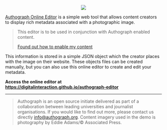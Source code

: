 <p align="center">
    <img src="https://digitalinteraction.github.io/authograph/docs/logo_small.png" />
</p>

[Authograph Online Editor](https://digitalinteraction.github.io/authograph-editor) is a simple web tool that allows content creators to display rich metadata associated with a photographic image.

> This editor is to be used in conjunction with Authograph enabled content.
>
> [Found out how to enable my content](https://github.com/digitalinteraction/authograph) 

This information is stored in a simple JSON object which the creator places with the image on their website. These objects files can be created manually, but you can also use this online editor to create and edit your metadata.

**Access the online editor at https://digitalinteraction.github.io/authograph-editor**

----

> Authograph is an open source initiate delivered as part of a collaboration between leading universities and journalist organisations. If you would like to find out more, please contact us directly <info@authograph.org>. Content imagery used in the demo is photography by Eddie Adams/© Associated Press.
